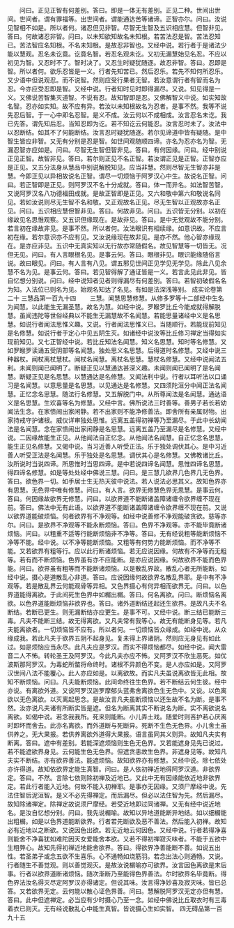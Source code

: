 <!-- { "loadSidebar": true } -->
　　问曰。正见正智有何差别。答曰。即是一体无有差别。正见二种。世间出世间。世间者。谓有罪福等。出世间者。谓能通达苦等诸谛。正智亦尔。问曰。汝说见智相不如是。所以者何。诸忍但见非智。尽智无生智及五识相应慧。但智非见。答曰。何故诸忍非智。问曰。以未知欲知故名未知根。若苦法忍是智。苦法忍知已。苦法智应名知根。不名未知根。是故忍非智也。又经中说。若行者于是诸法少能以慧观。忍名未讫竟。讫竟名智。若忍名观未讫。又初无漏慧始见名忍。不应以初见为智。又忍时不了。智时决了。又忍生时疑犹随逐。故忍非智。答曰。忍即是智。所以者何。欲乐忍皆是一义。行者先知苦已。然后忍乐。若先不知何所忍乐。又少语中但说观忍。而不说智。然则应受行果者无智。若汝意谓行者有智而名为忍。今亦应受忍即是智。又经中说。行者知时见时即得漏尽。又说。知见得是一义。又佛说苦智集灭道智。不说有忍。故知智即是忍。又佛解智义中说。如实知故名智。忍亦如实知。故不应有异。若汝以未知根故名为忍者。是事不然。我等不说先忍后智。于一心中即名忍智。是义不成。汝云何以不成相成。汝言忍名未讫。我已先答。谓先知后忍。当知忍即为讫。若不知讫云何能忍。汝言忍时未了。汝法中以忍断结。如其不了何能断结。汝言忍时疑犹随逐。若尔见谛道中皆有疑随。是中智生皆应非智。又无有分别是忍是智。如世间观随顺四谛。亦名为忍亦名为智。无漏忍智亦应如是。问曰。尽智无生智但智非见。答曰。有何因缘。问曰。经中别说正见正智。故智非见。答曰。若尔则正见不名正智。若汝谓正见是正智。正智亦应是正见。又五分法身从慧品中别说解脱知见。应当非慧。然则尽智无生智亦非是慧。今即正见以异相故说名正智。谓尽一切烦恼于阿罗汉心中生。故说名正智。问曰。若正智即是正见。则阿罗汉不名十分成就。答曰。体一而异名。如法智苦智。又说阿罗汉名八功德福田成就。是故正智即是正见。又六和敬中第六和敬说名同见。若如汝说则尽无生智不名和敬。又正观故名正见。尽无生智以正观故亦名正见。问曰。五识相应慧但智非见。答曰。何故非见。问曰。五识皆无分别。以初在缘故见名思惟观察。又五识但缘现在。是故非见。答曰。是中无觉观故不能分别。若言初在缘故非见。是事不然。所以者何。汝法眼识有相续缘。如意识故。不应言初在缘。若尔意识亦不应有见。又汝说缘现在故非见。是亦不然。他心智亦缘现在。是亦应非见。五识中无真实知以无行故亦常随假名。故见智慧等一切皆无。况但无见。问曰。有人言眼根名见。是事云何。答曰。眼根非见。眼识能缘随俗言说。故曰眼见。问曰。有人言有八见。谓五邪见世间正见学见无学见。除此八见余慧不名为见。是事云何。答曰。若见智得解了通证皆是一义。若言此见此非见。皆自忆想分别说。问曰。经中说知者见者则得漏尽有何差别。答曰。若智初破假名名为知。入法位已则名为见。始观名知达了名见。有如是法深浅等别。
成实论卷第二十
三慧品第一百九十四
　　三慧。闻慧思慧修慧。从修多罗等十二部经中生名为闻慧。以此能生无漏圣慧。故名为慧。如经中说。罗睺罗比丘今能成就得解脱慧。虽闻违陀等世俗经典以不能生无漏慧故不名闻慧。若能思量诸经中义是名思慧。如说行者闻法思惟义趣。又说。行者闻法思惟义已。当随顺行。若能现前知见是名修慧。如说行者于定心中见五阴生灭。如诸经中说汝等比丘修习禅定当得如实现前知见。又七正智经中说。若比丘知法名闻慧。知义名思慧。知时等名修慧。又如罗睺罗读诵五受阴部等名闻慧。独处思义名思慧。后得道时名修慧。又经中说三种器杖。闻杖离杖慧杖。闻杖名闻慧。离杖名思慧。慧杖名修慧。又经中说闻法五利。未闻则闻已闻明了。断疑正见以慧通达甚深义趣。未闻则闻已闻明了是名闻慧。断疑正见是名思慧。以慧通达是名修慧。又闻法利中说。行者以耳听法以口诵习是名闻慧。以意思量是名思慧。以见通达是名修慧。又四须陀洹分中闻正法名闻慧。正忆念名思慧。随法行名修慧。又五解脱门中。从所尊闻法是名闻慧。通达语义是名思慧。生欢喜等名为修慧。又经中言。佛所说法三时善等。善男子若长若幼闻法生念。在家愦闹出家闲静。若不出家则不能净修善法。即舍所有亲属财物。出家持戒守护诸根。威仪详审独处思惟。远离五盖得初禅等乃至漏尽。于此中长幼闻法是名闻慧。念在家愦闹出家闲静是名思慧。远离五盖乃至漏尽是名修慧。又经中说。二因缘故能生正见。从他闻法自正忆念。从他闻法名闻慧。自正忆念名思慧。能生正见名修慧。又偈中说。当习近善人听受正法。乐于独处调伏其心。是中习近善人听受正法是名闻慧。乐于独处是名思慧。调伏其心是名修慧。又佛教诸比丘。汝所说时当说四谛。所思惟时当思四谛。是中若说四谛名闻慧。思惟四谛名思慧。得四谛名修慧。如是等处处经中佛说三慧。问曰。是三慧几欲界几色界几无色界。答曰。欲色界一切。如手居士生无热天彼中说法。若人说法必思其义。故知色界亦有思慧。无色界中唯有修慧。问曰。有人言。欲界无修慧色界无思慧。是事云何。答曰。何因缘故欲界无修慧。问曰。以欲界道不能断诸盖障诸缠令欲界缠不现在前。答曰。佛法中无有此语。以欲界道不能断诸盖障诸缠令欲界缠不现在前。又说以欲界道能破烦恼。何者欲界有不净观等。如经中说善修不净观能破贪欲。慈等亦尔。问曰。是欲界不净观等不能永断烦恼。答曰。色界不净观等。亦不能毕竟断诸烦恼。问曰。以粗重不适等行能断烦恼非不净等。答曰。无有经说粗等能断烦恼不净等不能。经中说。以不净等能断烦恼。又粗等有何势力能断烦恼。而不净等不能。又若欲界有粗等行。应以此行断诸烦恼。若无应说因缘。何故有不净等而无粗等。若有而不断烦恼。色界虽有亦不应能断。是亦应说因缘。何故欲界不能而色界能。问曰。欲界虽有粗等而不能断诸烦恼。以是散乱界故。散乱心者无所能断。如经中说。摄心是道散乱心非道。答曰。应说因缘何故欲界名散乱界耶。是中有不净观等。若是散乱界云何能观骨等异相。又色界摄心有何异相而欲界无。问曰。以色界道能得离欲。于此间死生色界中如榍出榍。答曰。何名离欲。问曰。断烦恼名离欲。以色界道能断烦恼非欲界也。答曰。诸外道断结还起还生欲界。是故凡夫不名断结。若断已更生。则无漏断结亦应更生。是事不可。又经中说。断三结已能断三毒。凡夫不能断三结。故无得离欲。又凡夫常有我等心。故无有能断身见等。若凡夫能离欲者。一切烦恼皆不应有。所以者何。一切烦恼皆众缘成。如经中说。从众缘成我。若此凡夫于欲界五阴不起身见。复未得上界诸阴。然则应无身见有如此过。如是烦恼应当永尽。此凡夫应是罗汉。而实不得烦恼都尽。如经中说。闻大雷音二人不怖。转轮圣王及阿罗汉。今此凡夫亦应不怖。又阿罗汉不欣生恶死。如优波斯那阿罗汉。为毒蛇所螫将命终时。诸根不异颜色不变。是人亦应如是。又阿罗汉世间八法不能覆心。此人亦应如是。以离欲故。而实凡夫虽说离欲皆无此相。故知不断烦恼。问曰。凡夫能断烦恼。此间命终往生色界。若不断结云何生彼。经中亦说。有离欲外道。又说阿罗汉迦罗摩郁头蓝弗舍离欲色生无色中。又说。以色离欲以无色离欲。以灭离起思念。是故汝言凡夫虽断烦恼以还生故不名为断。是事不然。汝亦说凡夫诸有所断实皆是遮。但名为断离其实不断说名为断。实不离欲说名离欲。如偈中说。若念我我所。死来则能断。小儿弄土戏。随爱时则吝护若心厌离时即坏而舍去。此亦名离欲。而外道断与死断异。死断不生色无色界。小儿舍土虽供养之。无大果报。若供养离欲外道得大果报。语言虽同其义则异。故知凡夫实有断离。答曰。遮中有差别。若能深遮烦恼则生色无色界。又若能遮身见先已说过。若不能遮欲界身见。云何能生色无色界。但遮贪恚故生色界。非遮身见等。故知凡夫实不断结。亦有欲界善法。能遮烦恼。故知欲界亦有修慧。又经中说。除七依处亦许得道。故知依欲界定能生真智。问曰。是人依初禅近地得阿罗汉道。非欲界定。答曰。不然。言除七依则除初禅及近地已。又此中无有因缘能依近地非欲界定。若此行者能入近地。何故不能入初禅耶。是事亦无因缘。又须尸摩经中说。先法住智后泥洹智。是义不必先得禅定。而后漏尽。但必以法住智为先。然后漏尽。故知除诸禅定。除禅定故说须尸摩经。若受近地即过同诸禅。又无有经中说近地名。是汝自忆想分别。问曰。我先说榍喻。故知以异地道能断异地结。如以细榍能出粗榍。如是以色界道能断欲界。行者若先断欲及恶不善法。然后能入初禅。故知必有近地以之断欲。又说因色出欲。若无近地云何因色。又经中说。行者若得净喜则能舍不净喜犹如难陀因天女爱能舍本欲。又若不得初禅寂灭味者。不能于五欲中生粗弊心。故知先得初禅近地能舍欲界。答曰。得欲界净善能断不善。如说五出性。若圣弟子或念五欲不生喜乐。心不通畅如烧筋羽。若念出法心则通畅。又说。行者随生不善觉观。则以善觉观灭。是故汝说榍喻亦可欲界。汝言因色离欲是末后事。行者以欲界道断诸烦恼。随次渐断乃至能得色界善法。尔时欲界名毕竟断。得色界法汝名得灭尽定阿罗汉亦得诸定。但说其味。汝言得净妙喜及寂灭味。皆已总答。又若欲界无定。云何能以散心证色界善。问曰。慧解脱阿罗汉无定亦但有慧。答曰。此中但遮禅定。必当应有少时摄心乃至一念。如经中佛说比丘取衣时有三毒着衣已则灭。无有经说散乱心中能生真智。皆说摄心生如实智。
四无碍品第一百九十五
